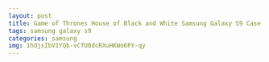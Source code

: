 ```yaml
---
layout: post
title: Game of Thrones House of Black and White Samsung Galaxy S9 Case
tags: samsung galaxy s9
categories: samsung
img: 1hdjsIbV1YQb-vCfU0dcRXuHKWo6PY-qy
---
```

